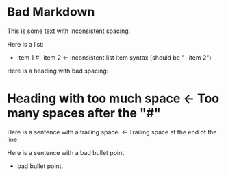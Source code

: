 # Bad Markdown

This is some text with inconsistent spacing.

Here is a list:

- item 1
#- item 2  <- Inconsistent list item syntax (should be "- item 2")

Here is a heading with bad spacing:

#   Heading with too much space  <- Too many spaces after the "#"

Here is a sentence with a trailing space.  <- Trailing space at the end of the line.

Here is a sentence with a bad bullet point

* bad bullet point.